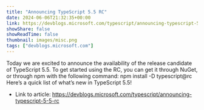 ```yaml
---
title: "Announcing TypeScript 5.5 RC"
date: 2024-06-06T21:32:35+00:00
link: https://devblogs.microsoft.com/typescript/announcing-typescript-5-5-rc
showShare: false
showReadTime: false
thumbnail: images/misc.png
tags: ["devblogs.microsoft.com"]
---
```

Today we are excited to announce the availability of the release candidate of TypeScript 5.5. To get started using the RC, you can get it through NuGet, or through npm with the following command: npm install -D typescript@rc Here’s a quick list of what’s new in TypeScript 5.5!

- Link to article: https://devblogs.microsoft.com/typescript/announcing-typescript-5-5-rc